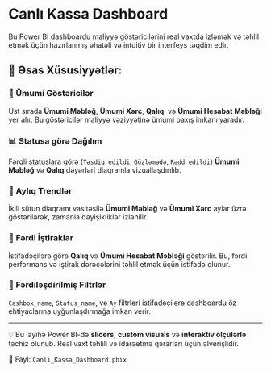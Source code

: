 # Canlı Kassa Dashboard

Bu Power BI dashboardu maliyyə göstəricilərini real vaxtda izləmək və təhlil etmək üçün hazırlanmış əhatəli və intuitiv bir interfeys təqdim edir.

## 📌 Əsas Xüsusiyyətlər:

### 🔢 Ümumi Göstəricilər
Üst sırada **Ümumi Məbləğ**, **Ümumi Xərc**, **Qalıq**, və **Ümumi Hesabat Məbləği** yer alır. Bu göstəricilər maliyyə vəziyyətinə ümumi baxış imkanı yaradır.

### 📊 Statusa görə Dağılım
Fərqli statuslara görə (`Təsdiq edildi`, `Gözləmədə`, `Rədd edildi`) **Ümumi Məbləğ** və **Qalıq** dəyərləri diaqramla vizuallaşdırılıb.

### 📆 Aylıq Trendlər
İkili sütun diaqramı vasitəsilə **Ümumi Məbləğ** və **Ümumi Xərc** aylar üzrə göstərilərək, zamanla dəyişikliklər izlənilir.

### 👤 Fərdi İştiraklar
İstifadəçilərə görə **Qalıq** və **Ümumi Hesabat Məbləği** göstərilir. Bu, fərdi performans və iştirak dərəcələrini təhlil etmək üçün istifadə olunur.

### 🧰 Fərdiləşdirilmiş Filtrlər
`Cashbox_name`, `Status_name`, və `Ay` filtrləri istifadəçilərə dashboardu öz ehtiyaclarına uyğunlaşdırmağa imkan verir.

---

💡 Bu layihə Power BI-də **slicers**, **custom visuals** və **interaktiv ölçülərlə** təchiz olunub. Real vaxt təhlili və idarəetmə qərarları üçün əlverişlidir.

📁 Fayl: `Canli_Kassa_Dashboard.pbix`
